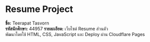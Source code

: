 # Resume Project

**ชื่อ:** Teerapat Tasvorn  
**รหัสนักศึกษา:** 44957 
**รายละเอียด:** เว็บไซต์ Resume ส่วนตัว  
พัฒนาโดยใช้ HTML, CSS, JavaScript และ Deploy ผ่าน Cloudflare Pages
